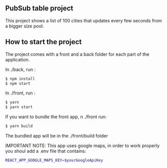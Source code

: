 ## PubSub table project

This project shows a list of 100 cities that updates every few seconds from a bigger size pool.

## How to start the project
The project comes with a front and a back folder for each part of the application.

In ./back, run :
```sh
$ npm install
$ npm start
```

In ./front, run :
```sh
$ yarn 
$ yarn start
```

If you want to bundle the front app, n ./front run:
```sh
$ yarn build
```
The bundled app will be in the ./front/build folder

IMPORTANT NOTE:
This app uses google maps, in order to work properly you shoul add a .env file that contains:

```sh
REACT_APP_GOOGLE_MAPS_KEY=$yourGoogleApiKey
```


